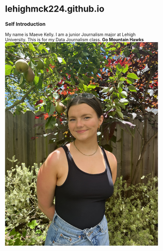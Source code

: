 # lehighmck224.github.io
### Self Introduction
My name is Maeve Kelly. I am a junior Journalism major at Lehigh University. This is for my Data Journalism class. 
**Go Mountain Hawks**
![ME](https://github.com/lehighmck224/lehighmck224.github.io/blob/main/IMG_5619.jpeg?raw=true)

